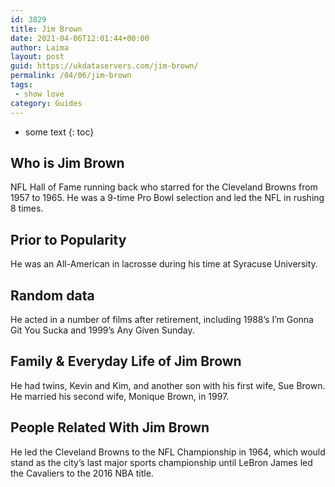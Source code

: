 ```yaml
---
id: 3829
title: Jim Brown
date: 2021-04-06T12:01:44+00:00
author: Laima
layout: post
guid: https://ukdataservers.com/jim-brown/
permalink: /04/06/jim-brown
tags:
 - show love
category: Guides
---
```


* some text
{: toc}


## Who is Jim Brown
                  
                  
                  
NFL Hall of Fame running back who starred for the Cleveland Browns from 1957 to 1965. He was a 9-time Pro Bowl selection and led the NFL in rushing 8 times.
                  
              
            
              
            
                
                
                
## Prior to Popularity
                  
                  
                  
He was an All-American in lacrosse during his time at Syracuse University.
                  
              
            
              
            
                
                
                
## Random data
                  
                  
                  
He acted in a number of films after retirement, including 1988&#8217;s I&#8217;m Gonna Git You Sucka and 1999&#8217;s Any Given Sunday.
                  
              
            
              
            
                
                
                
## Family & Everyday Life of Jim Brown
                  
                  
                  
He had twins, Kevin and Kim, and another son with his first wife, Sue Brown. He married his second wife, Monique Brown, in 1997.
                  
              
            
              
            
                
                
                
## People Related With Jim Brown
                  
                  
                  
He led the Cleveland Browns to the NFL Championship in 1964, which would stand as the city&#8217;s last major sports championship until LeBron James led the Cavaliers to the 2016 NBA title.
                  
              
            
              
            
                
              
            
              
              
            
            
              
            
          
          
          